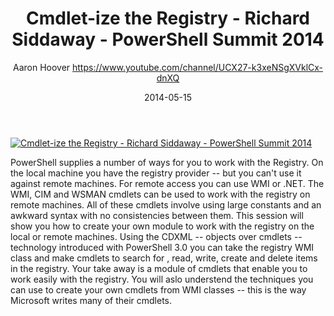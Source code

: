 ﻿---
title: Cmdlet-ize the Registry - Richard Siddaway - PowerShell Summit 2014
date: 2014-05-15
tags: PowerShellOrg, Summit, USA, English, Conference, Powershell Summit 2014
author: Aaron Hoover https://www.youtube.com/channel/UCX27-k3xeNSgXVklCx-dnXQ
---

[![Cmdlet-ize the Registry - Richard Siddaway - PowerShell Summit 2014](https://i1.ytimg.com/vi/xkzAHUndq4w/hqdefault.jpg "Cmdlet-ize the Registry - Richard Siddaway - PowerShell Summit 2014")](https://www.youtube.com/watch?v=xkzAHUndq4w)

PowerShell supplies a number of ways for you to work with the Registry. On the local machine you have the registry provider -- but you can't use it against remote machines. For remote access you can use WMI or .NET. The WMI, CIM and WSMAN cmdlets can be used to work with the registry on remote machines. All of these cmdlets involve using large constants and an awkward syntax with no consistencies between them. This session will show you how to create your own module to work with the registry on the local or remote machines. Using the CDXML -- objects over cmdlets -- technology introduced with PowerShell 3.0 you can take the registry WMI class and make cmdlets to search for , read, write, create and delete items in the registry. Your take away is a module of cmdlets that enable you to work easily with the registry. You will aslo understend the techniques you can use to create your own cmdlets from WMI classes -- this is the way Microsoft writes many of their cmdlets.
